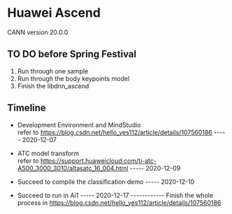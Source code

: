 # Huawei Ascend
 CANN version 20.0.0
## TO DO before Spring Festival

1. Run through one sample
2. Run through the body keypoints model
3. Finish the libdnn_ascend

## Timeline

* Development Environment and MindStudio        
refer to  https://blog.csdn.net/hello_yes112/article/details/107560186                ----- 2020-12-07

* ATC  model transform                                                                  
refer to https://support.huaweicloud.com/ti-atc-A500_3000_3010/altasatc_16_004.html   ----- 2020-12-09

* Succeed to compile the classification demo                                          ----- 2020-12-10

* Succeed to run in Ai1                                                               ----- 2020-12-17
------------  Finish the whole process in https://blog.csdn.net/hello_yes112/article/details/107560186

